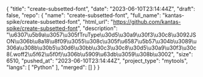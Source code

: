 {
    "title": "create-subsetted-font",
    "date": "2023-06-10T23:14:44Z",
    "draft": false,
    "repo": {
        "name": "create-subsetted-font",
        "full_name": "kantas-spike/create-subsetted-font",
        "html_url": "https://github.com/kantas-spike/create-subsetted-font",
        "description": "\u6307\u5b9a\u3057\u305fTruType\u30d5\u30a9\u30f3\u30c8\u3092JSON\u306b\u8a18\u8f09\u3055\u308c\u305f\u6587\u5b57\u304b\u3089\u306a\u308b\u30b5\u30d6\u30bb\u30c3\u30c8\u30d5\u30a9\u30f3\u30c8(.woff2\u5f62\u5f0f)\u306b\u5909\u63db\u3059\u308b\u3002",
        "size": 6510,
        "pushed_at": "2023-06-10T23:14:44Z",
        "project_type": "mytools",
        "langs": [
            "Python"
        ],
        "merged": []
    }
}